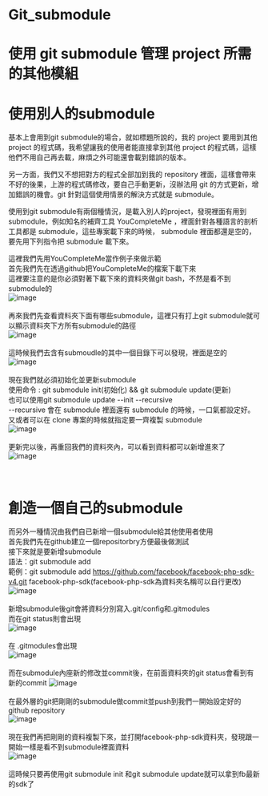 # Git_submodule
# 使用 git submodule 管理 project 所需的其他模組

# 使用別人的submodule
基本上會用到git submodule的場合，就如標題所說的，我的 project 要用到其他 project 的程式碼，我希望讓我的使用者能直接拿到其他 project 的程式碼，這樣他們不用自己再去載，麻煩之外可能還會載到錯誤的版本。<br>

另一方面，我們又不想把對方的程式全部加到我的 repository 裡面，這樣會帶來不好的後果，上游的程式碼修改，要自己手動更新，沒辦法用 git 的方式更新，增加錯誤的機會。git 針對這個使用情景的解決方式就是 submodule。<br>

使用到git submodule有兩個種情況，是載入別人的project，發現裡面有用到 submodule，例如知名的補齊工具 YouCompleteMe ，裡面針對各種語言的剖析工具都是 submodule，這些專案載下來的時候， submodule 裡面都還是空的，要先用下列指令把 submodule 載下來。<br>

這裡我們先用YouCompleteMe當作例子來做示範<br>
首先我們先在透過github把YouCompleteMe的檔案下載下來<br>
這裡要注意的是你必須對著下載下來的資料夾做git bash，不然是看不到submodule的<br>
![image](https://github.com/leoa12412a/Git_submodule/blob/master/clone.png)<br><br>
再來我們先查看資料夾下面有哪些submodule，這裡只有打上git submodule就可以顯示資料夾下方所有submodule的路徑<br>
![image](https://github.com/leoa12412a/Git_submodule/blob/master/submodule.PNG)<br><br>
這時候我們去含有submoudle的其中一個目錄下可以發現，裡面是空的<br>
![image](https://github.com/leoa12412a/Git_submodule/blob/master/before.PNG)<br><br>
現在我們就必須初始化並更新submodule<br>
使用命令 : git submodule init(初始化) && git submodule update(更新)<br>
也可以使用git submodule update --init --recursive<br>
--recursive 會在 submodule 裡面還有 submodule 的時候，一口氣都設定好。<br>
又或者可以在 clone 專案的時候就指定要一齊複製 submodule<br>
![image](https://github.com/leoa12412a/Git_submodule/blob/master/submodule_init.PNG)<br><br>
更新完以後，再重回我們的資料夾內，可以看到資料都可以新增進來了<br>
![image](https://github.com/leoa12412a/Git_submodule/blob/master/after.PNG)<br><br>
<br>
# 創造一個自己的submodule
而另外一種情況由我們自已新增一個submodule給其他使用者使用<br>
首先我們先在github建立一個repositorbry方便最後做測試<br>
接下來就是要新增submodule<br>
語法：git submodule add <repository> [<path>](哪一個檔案庫/哪個路徑)<br>
範例：git submodule add https://github.com/facebook/facebook-php-sdk-v4.git facebook-php-sdk(facebook-php-sdk為資料夾名稱可以自行更改)<br>
![image](https://github.com/leoa12412a/Git_submodule/blob/master/add_submodule.PNG)<br><br>
新增submodule後git會將資料分別寫入.git/config和.gitmodules<br>
而在git status則會出現<br>
![image](https://github.com/leoa12412a/Git_submodule/blob/master/status.PNG)<br><br>
在 .gitmodules會出現<br>
![image](https://github.com/leoa12412a/Git_submodule/blob/master/file.PNG)<br><br>
而在submodule內座新的修改並commit後，在前面資料夾的git status會看到有新的commit
![image](https://github.com/leoa12412a/Git_submodule/blob/master/new.PNG)<br><br>
在最外層的git把剛剛的submodule做commit並push到我們一開始設定好的github repository<br>
![image](https://github.com/leoa12412a/Git_submodule/blob/master/remote.PNG)<br><br>
現在我們再把剛剛的資料複製下來，並打開facebook-php-sdk資料夾，發現跟一開始一樣是看不到submodule裡面資料<br>
![image](https://github.com/leoa12412a/Git_submodule/blob/master/sdk.PNG)<br><br>
這時候只要再使用git submodule init 和git submodule update就可以拿到fb最新的sdk了

